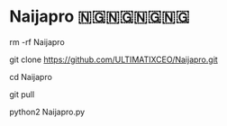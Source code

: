 # Naijapro 🇳🇬🇳🇬🇳🇬🇳🇬

rm -rf Naijapro

git clone https://github.com/ULTIMATIXCEO/Naijapro.git

cd Naijapro 

git pull

python2 Naijapro.py
